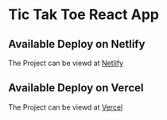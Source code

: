 # Tic Tak Toe React App

## Available Deploy on Netlify

The Project can be viewd at [Netlify](https://tic-tac-toe-rs.netlify.app/)

## Available Deploy on Vercel

The Project can be viewd at [Vercel](https://tic-tac-toe-khaki.vercel.app/)
